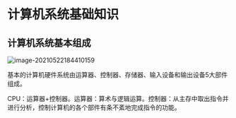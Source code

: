 # 计算机系统基础知识

## 计算机系统基本组成

![image-20210522184410159](D:\文档\笔记\软考初级\软考初级.assets\image-20210522184410159.png)

基本的计算机硬件系统由运算器、控制器、存储器、输入设备和输出设备5大部件组成。

CPU：运算器+控制器。运算器：算术与逻辑运算。控制器：从主存中取出指令并进行分析，控制计算机的各个部件有条不紊地完成指令的功能。